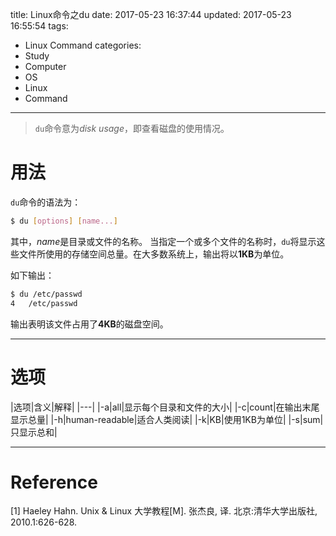 title: Linux命令之du
date: 2017-05-23 16:37:44
updated: 2017-05-23 16:55:54
tags:
- Linux Command
categories:
- Study
- Computer
- OS
- Linux
- Command
---
> `du`命令意为*disk usage*，即查看磁盘的使用情况。

# 用法

`du`命令的语法为：

```sh
$ du [options] [name...]
```

其中，*name*是目录或文件的名称。
当指定一个或多个文件的名称时，`du`将显示这些文件所使用的存储空间总量。在大多数系统上，输出将以**1KB**为单位。

如下输出：

```sh
$ du /etc/passwd
4   /etc/passwd
```

输出表明该文件占用了**4KB**的磁盘空间。

----------

# 选项

|选项|含义|解释|
|---|
|-a|all|显示每个目录和文件的大小|
|-c|count|在输出末尾显示总量|
|-h|human-readable|适合人类阅读|
|-k|KB|使用1KB为单位|
|-s|sum|只显示总和|
 
 

----------

# Reference

[1] Haeley Hahn. Unix & Linux 大学教程[M]. 张杰良, 译. 北京:清华大学出版社, 2010.1:626-628.
